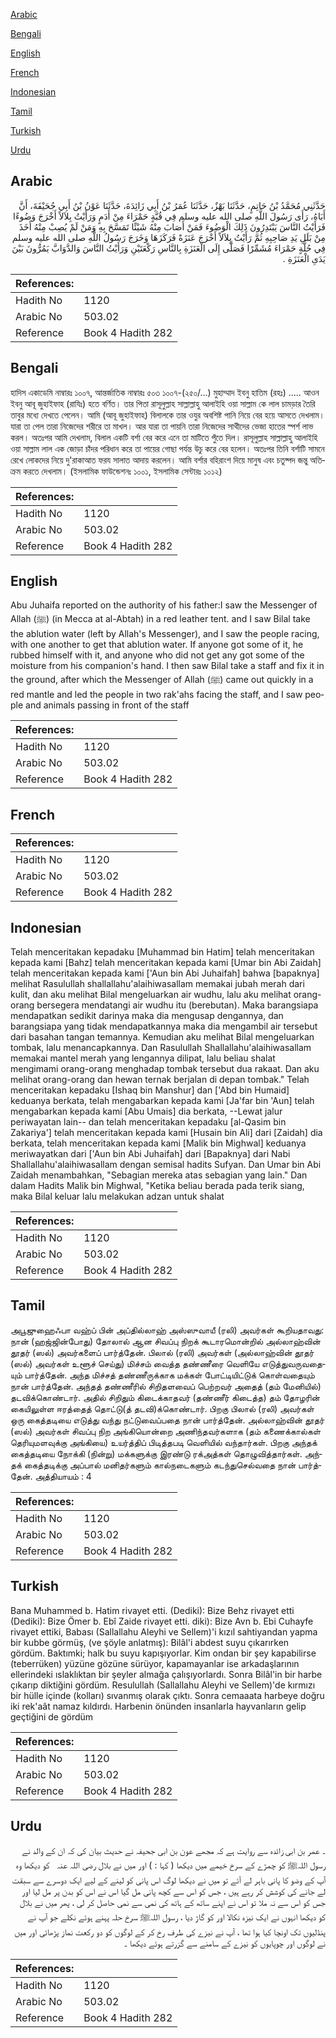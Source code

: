 [Arabic](#arabic)

[Bengali](#bengali)

[English](#english)

[French](#french)

[Indonesian](#indonesian)

[Tamil](#tamil)

[Turkish](#turkish)

[Urdu](#urdu)

## Arabic


<div dir="rtl" lang="ar" style={{fontSize:'larger',backgroundColor:'#f8f9fa',padding:20}}>
حَدَّثَنِي مُحَمَّدُ بْنُ حَاتِمٍ، حَدَّثَنَا بَهْزٌ، حَدَّثَنَا عُمَرُ بْنُ أَبِي زَائِدَةَ، حَدَّثَنَا عَوْنُ بْنُ أَبِي جُحَيْفَةَ، أَنَّ أَبَاهُ، رَأَى رَسُولَ اللَّهِ صلى الله عليه وسلم فِي قُبَّةٍ حَمْرَاءَ مِنْ أَدَمٍ وَرَأَيْتُ بِلاَلاً أَخْرَجَ وَضُوءًا فَرَأَيْتُ النَّاسَ يَبْتَدِرُونَ ذَلِكَ الْوَضُوءَ فَمَنْ أَصَابَ مِنْهُ شَيْئًا تَمَسَّحَ بِهِ وَمَنْ لَمْ يُصِبْ مِنْهُ أَخَذَ مِنْ بَلَلِ يَدِ صَاحِبِهِ ثُمَّ رَأَيْتُ بِلاَلاً أَخْرَجَ عَنَزَةً فَرَكَزَهَا وَخَرَجَ رَسُولُ اللَّهِ صلى الله عليه وسلم فِي حُلَّةٍ حَمْرَاءَ مُشَمِّرًا فَصَلَّى إِلَى الْعَنَزَةِ بِالنَّاسِ رَكْعَتَيْنِ وَرَأَيْتُ النَّاسَ وَالدَّوَابَّ يَمُرُّونَ بَيْنَ يَدَىِ الْعَنَزَةِ ‏.‏
</div>
<div style={{backgroundColor:'#f8f9fa',padding:20, marginBottom: 10}}><table> <thead> <tr> <th>References:</th> <th></th> </tr> </thead> <tbody><tr><td>Hadith No</td><td>1120</td></tr><tr><td>Arabic No</td><td>503.02</td></tr><tr><td>Reference</td><td>Book 4 Hadith 282</td></tr></tbody></table></div>

## Bengali


<div dir="ltr" lang="bn" style={{fontSize:'larger',backgroundColor:'#f8f9fa',padding:20}}>
হাদিস একাডেমি নাম্বারঃ ১০০৭, আন্তর্জাতিক নাম্বারঃ ৫০৩ ১০০৭-(২৫০/...) মুহাম্মাদ ইবনু হাতিম (রহঃ) ..... আওন ইবনু আবূ জুহাইফাহ (রাযিঃ) হতে বর্ণিত। তার পিতা রাসূলুল্লাহ সাল্লাল্লাহু আলাইহি ওয়া সাল্লাম কে লাল চামড়ার তৈরি তাবুর মধ্যে দেখতে পেলেন। আমি (আবূ জুহাইফাহ) বিলালকে তার ওযুর অবশিষ্ট পানি নিয়ে বের হয়ে আসতে দেখলাম। যারা তা পেল তারা নিজেদের শরীরে তা মাখল। আর যারা তা পায়নি তারা নিজেদের সাথীদের ভেজা হাতের স্পর্শ লাভ করল। অতঃপর আমি দেখলাম, বিলাল একটি বর্শা বের করে এনে তা মাটিতে পুঁতে দিল। রাসূলুল্লাহ সাল্লাল্লাহু আলাইহি ওয়া সাল্লাম লাল এক জোড়া চাঁদর পরিধান করে তা পায়ের গোছা পর্যন্ত উচু করে বের হলেন। অতঃপর তিনি বর্শাটি সামনে রেখে লোকদের নিয়ে দু'রাকাআত ফরয সালাত আদায় করলেন। আমি বর্শার বহিরাংশ দিয়ে মানুষ এবং চতুষ্পদ জন্তু অতিক্রম করতে দেখলাম। (ইসলামিক ফাউন্ডেশনঃ ১০০১, ইসলামিক সেন্টারঃ ১০১২)
</div>
<div style={{backgroundColor:'#f8f9fa',padding:20, marginBottom: 10}}><table> <thead> <tr> <th>References:</th> <th></th> </tr> </thead> <tbody><tr><td>Hadith No</td><td>1120</td></tr><tr><td>Arabic No</td><td>503.02</td></tr><tr><td>Reference</td><td>Book 4 Hadith 282</td></tr></tbody></table></div>

## English


<div dir="ltr" lang="en" style={{fontSize:'larger',backgroundColor:'#f8f9fa',padding:20}}>
Abu Juhaifa reported on the authority of his father:I saw the Messenger of Allah (ﷺ) (in Mecca at al-Abtah) in a red leather tent. and I saw Bilal take the ablution water (left by Allah's Messenger), and I saw the people racing, with one another to get that ablution water. If anyone got some of it, he rubbed himself with it, and anyone who did not get any got some of the moisture from his companion's hand. I then saw Bilal take a staff and fix it in the ground, after which the Messenger of Allah (ﷺ) came out quickly in a red mantle and led the people in two rak'ahs facing the staff, and I saw people and animals passing in front of the staff
</div>
<div style={{backgroundColor:'#f8f9fa',padding:20, marginBottom: 10}}><table> <thead> <tr> <th>References:</th> <th></th> </tr> </thead> <tbody><tr><td>Hadith No</td><td>1120</td></tr><tr><td>Arabic No</td><td>503.02</td></tr><tr><td>Reference</td><td>Book 4 Hadith 282</td></tr></tbody></table></div>

## French


<div dir="ltr" lang="fr" style={{fontSize:'larger',backgroundColor:'#f8f9fa',padding:20}}>

</div>
<div style={{backgroundColor:'#f8f9fa',padding:20, marginBottom: 10}}><table> <thead> <tr> <th>References:</th> <th></th> </tr> </thead> <tbody><tr><td>Hadith No</td><td>1120</td></tr><tr><td>Arabic No</td><td>503.02</td></tr><tr><td>Reference</td><td>Book 4 Hadith 282</td></tr></tbody></table></div>

## Indonesian


<div dir="ltr" lang="id" style={{fontSize:'larger',backgroundColor:'#f8f9fa',padding:20}}>
Telah menceritakan kepadaku [Muhammad bin Hatim] telah menceritakan kepada kami [Bahz] telah menceritakan kepada kami [Umar bin Abi Zaidah] telah menceritakan kepada kami ['Aun bin Abi Juhaifah] bahwa [bapaknya] melihat Rasulullah shallallahu'alaihiwasallam memakai jubah merah dari kulit, dan aku melihat Bilal mengeluarkan air wudhu, lalu aku melihat orang-orang bersegera mendatangi air wudhu itu (berebutan). Maka barangsiapa mendapatkan sedikit darinya maka dia mengusap dengannya, dan barangsiapa yang tidak mendapatkannya maka dia mengambil air tersebut dari basahan tangan temannya. Kemudian aku melihat Bilal mengeluarkan tombak, lalu menancapkannya. Dan Rasulullah Shallallahu'alaihiwasallam memakai mantel merah yang lengannya dilipat, lalu beliau shalat mengimami orang-orang menghadap tombak tersebut dua rakaat. Dan aku melihat orang-orang dan hewan ternak berjalan di depan tombak." Telah menceritakan kepadaku [Ishaq bin Manshur] dan ['Abd bin Humaid] keduanya berkata, telah mengabarkan kepada kami [Ja'far bin 'Aun] telah mengabarkan kepada kami [Abu Umais] dia berkata, --Lewat jalur periwayatan lain-- dan telah menceritakan kepadaku [al-Qasim bin Zakariya'] telah menceritakan kepada kami [Husain bin Ali] dari [Zaidah] dia berkata, telah menceritakan kepada kami [Malik bin Mighwal] keduanya meriwayatkan dari ['Aun bin Abi Juhaifah] dari [Bapaknya] dari Nabi Shallallahu'alaihiwasallam dengan semisal hadits Sufyan. Dan Umar bin Abi Zaidah menambahkan, "Sebagian mereka atas sebagian yang lain." Dan dalam Hadits Malik bin Mighwal, "Ketika beliau berada pada terik siang, maka Bilal keluar lalu melakukan adzan untuk shalat
</div>
<div style={{backgroundColor:'#f8f9fa',padding:20, marginBottom: 10}}><table> <thead> <tr> <th>References:</th> <th></th> </tr> </thead> <tbody><tr><td>Hadith No</td><td>1120</td></tr><tr><td>Arabic No</td><td>503.02</td></tr><tr><td>Reference</td><td>Book 4 Hadith 282</td></tr></tbody></table></div>

## Tamil


<div dir="ltr" lang="ta" style={{fontSize:'larger',backgroundColor:'#f8f9fa',padding:20}}>
அபூஜுஹைஃபா வஹ்ப் பின் அப்தில்லாஹ் அஸ்ஸுவாயீ (ரலி) அவர்கள் கூறியதாவது: நான் (ஹஜ்ஜின்போது) தோலால் ஆன சிவப்பு நிறக் கூடாரமொன்றில் அல்லாஹ்வின் தூதர் (ஸல்) அவர்களைப் பார்த்தேன். பிலால் (ரலி) அவர்கள் (அல்லாஹ்வின் தூதர் (ஸல்) அவர்கள் உளூச் செய்து) மிச்சம் வைத்த தண்ணீரை வெளியே எடுத்துவருவதையும் பார்த்தேன். அந்த மிச்சத் தண்ணீருக்காக மக்கள் போட்டியிட்டுக் கொள்வதையும் நான் பார்த்தேன். அந்தத் தண்ணீரில் சிறிதளவைப் பெற்றவர் அதைத் (தம் மேனியில்) தடவிக்கொண்டார். அதில் சிறிதும் கிடைக்காதவர் (தண்ணீர் கிடைத்த) தம் தோழரின் கையிலுள்ள ஈரத்தைத் தொட்டு(த் தடவி)க்கொண்டார். பிறகு பிலால் (ரலி) அவர்கள் ஒரு கைத்தடியை எடுத்து வந்து நட்டுவைப்பதை நான் பார்த்தேன். அல்லாஹ்வின் தூதர் (ஸல்) அவர்கள் சிவப்பு நிற அங்கியொன்றை அணிந்தவர்களாக (தம் கணைக்கால்கள் தெரியுமளவுக்கு அங்கியை) உயர்த்திப் பிடித்தபடி வெளியில் வந்தார்கள். பிறகு அந்தக் கைத்தடியை நோக்கி (நின்று) மக்களுக்கு இரண்டு ரக்அத்கள் தொழுவித்தார்கள். அந்தக் கைத்தடிக்கு அப்பால் மனிதர்களும் கால்நடைகளும் கடந்துசெல்வதை நான் பார்த்தேன். அத்தியாயம் : 4
</div>
<div style={{backgroundColor:'#f8f9fa',padding:20, marginBottom: 10}}><table> <thead> <tr> <th>References:</th> <th></th> </tr> </thead> <tbody><tr><td>Hadith No</td><td>1120</td></tr><tr><td>Arabic No</td><td>503.02</td></tr><tr><td>Reference</td><td>Book 4 Hadith 282</td></tr></tbody></table></div>

## Turkish


<div dir="ltr" lang="tr" style={{fontSize:'larger',backgroundColor:'#f8f9fa',padding:20}}>
Bana Muhammed b. Hatim rivayet etti. (Dediki): Bize Behz rivayet etti (Dediki): Bize Ömer b. Ebî Zaide rivayet etti. diki): Bize Avn b. Ebi Cuhayfe rivayet ettiki, Babası (Sallallahu Aleyhi ve Sellem)'i kızıl sahtiyandan yapma bir kubbe görmüş, (ve şöyle anlatmış): Bilâl'i abdest suyu çıkarırken gördüm. Baktımki; halk bu suyu kapışıyorlar. Kim ondan bir şey kapabilirse (teberrüken) yüzüne gözüne sürüyor, kapamayanlar ise arkadaşlarının ellerindeki ıslaklıktan bir şeyler almağa çalışıyorlardı. Sonra Bilâl'in bir harbe çıkarıp diktiğini gördüm. Resulullah (Sallallahu Aleyhi ve Sellem)'de kırmızı bir hülle içinde (kolları) sıvanmış olarak çıktı. Sonra cemaaata harbeye doğru iki rek'aât namaz kıldırdı. Harbenin önünden insanlarla hayvanların gelip geçtiğini de gördüm
</div>
<div style={{backgroundColor:'#f8f9fa',padding:20, marginBottom: 10}}><table> <thead> <tr> <th>References:</th> <th></th> </tr> </thead> <tbody><tr><td>Hadith No</td><td>1120</td></tr><tr><td>Arabic No</td><td>503.02</td></tr><tr><td>Reference</td><td>Book 4 Hadith 282</td></tr></tbody></table></div>

## Urdu


<div dir="rtl" lang="ur" style={{fontSize:'larger',backgroundColor:'#f8f9fa',padding:20}}>
۔ عمر بن ابی زائدہ سے روایت ہے کہ مجھے عون بن ابی جحیفہ نے حدیث بیان کی کہ ان کے والد نے رسول اللہﷺ کو چمڑے کے سرخ خیمے میں دیکھا ( کہا : ) اور میں نے بلال ‌رضی ‌اللہ ‌عنہ ‌ ‌ کو دیکھا وہ آپ کے وضو کا پانی باہر لے آئے تو میں نے دیکھا لوگ اس پانی کو لینے کے لیے ایک دوسرے سے سبقت لے جانے کی کوشش کر رہے ہیں ، جس کو اس سے کچھ پانی مل گیا اس نے اس کو بدن پر مل لیا اور جس کو اس سے نہ ملا تو اس نے اپنے ساتھ کے ہاتھ کی نمی سے نمی حاصل کر لی ، پھر میں نے بلال کو دیکھا انہوں نے ایک نیزہ نکالا اور کو گاڑ دیا ، رسول اللہﷺ سرخ حلہ پہنے ہوئے نکلے جو آپ نے پنڈلیوں تک اونچا کیا ہوا تھا ، آپ نے نیزے کی طرف رخ کر کے لوگوں کو دو رکعت نماز پڑھائی اور میں نے لوگوں اور چوپایوں کو نیزے کے سامنے سے گزرتے ہوئے دیکھا ۔
</div>
<div style={{backgroundColor:'#f8f9fa',padding:20, marginBottom: 10}}><table> <thead> <tr> <th>References:</th> <th></th> </tr> </thead> <tbody><tr><td>Hadith No</td><td>1120</td></tr><tr><td>Arabic No</td><td>503.02</td></tr><tr><td>Reference</td><td>Book 4 Hadith 282</td></tr></tbody></table></div>